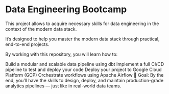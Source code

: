 # Data Engineering Bootcamp

This project allows to acquire necessary skills for data engineering in the context of the modern data stack.

It’s designed to help you master the modern data stack through practical, end-to-end projects.

By working with this repository, you will learn how to:

Build a modular and scalable data pipeline using dbt
Implement a full CI/CD pipeline to test and deploy your code
Deploy your project to Google Cloud Platform (GCP)
Orchestrate workflows using Apache Airflow
📍 Goal: By the end, you’ll have the skills to design, deploy, and maintain production-grade analytics pipelines — just like in real-world data teams.
